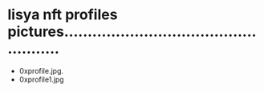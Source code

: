 # lisya nft profiles pictures....................................................
- 0xprofile.jpg.
- 0xprofile1.jpg
